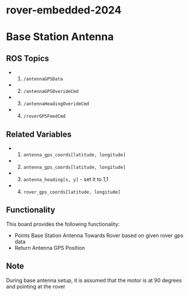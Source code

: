 # rover-embedded-2024

# Base Station Antenna

## ROS Topics
- 1. `/antennaGPSData`
- 2. `/antennaGPSOverideCmd`
- 3. `/antennaHeadingOverideCmd`
- 4. `/roverGPSFeedCmd`

## Related Variables
- 1. `antenna_gps_coords[latitude, longitude]`
- 2. `antenna_gps_coords[latitude, longitude]`
- 3. `antenna_heading[x, y]` - set it to 1,1
- 4. `rover_gps_coords[latitude, longitude]`

## Functionality
This board provides the following functionality:
- Points Base Station Antenna Towards Rover based on given rover gps data
- Return Antenna GPS Position

## Note
During base antenna setup, it is assumed that the motor is at 90 degrees and pointing at the rover
